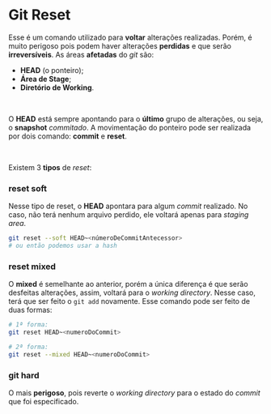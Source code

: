 # Git Reset
Esse é um comando utilizado para **voltar** alterações realizadas. Porém, é muito perigoso pois podem haver alterações **perdidas** e que serão **irreversíveis**.
As áreas **afetadas** do *git* são:

- **HEAD** (o ponteiro);
- **Área de Stage**;
- **Diretório de Working**.

<br>

O **HEAD** está sempre apontando para o **último** grupo de alterações, ou seja, o **snapshot** *commitado*.
A movimentação do ponteiro pode ser realizada por dois comando: **commit** e **reset**.

<br>

Existem 3 **tipos** de *reset*:
### reset soft
Nesse tipo de reset, o **HEAD** apontara para algum *commit* realizado. No caso, não terá nenhum arquivo perdido, ele voltará apenas para *staging area*. 

```bash
git reset --soft HEAD~<númeroDeCommitAntecessor>
# ou então podemos usar a hash
```

### reset mixed
O **mixed** é semelhante ao anterior, porém a única diferença é que serão desfeitas alterações, assim, voltará para o *working directory*. Nesse caso, terá que ser feito o `git add` novamente.
Esse comando pode ser feito de duas formas:
```bash
# 1ª forma:
git reset HEAD~<numeroDoCommit>

# 2ª forma:
git reset --mixed HEAD~<numeroDoCommit>
```

### git hard
O mais **perigoso**, pois reverte o *working directory* para o estado do *commit* que foi especificado.


<!--stackedit_data:
eyJoaXN0b3J5IjpbMTY2MjI4MzE0NSwtMTE4NDQ4NTM5LC0xND
YwNjQwMzAyLC0yMDg4NzQ2NjEyXX0=
-->